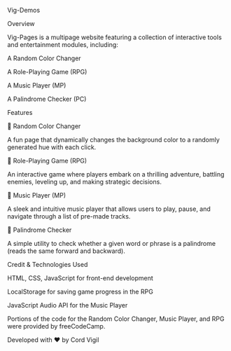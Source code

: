 Vig-Demos

Overview

Vig-Pages is a multipage website featuring a collection of interactive tools and entertainment modules, including:

A Random Color Changer 

A Role-Playing Game (RPG)

A Music Player (MP)

A Palindrome Checker (PC)

Features

🎨 Random Color Changer

A fun page that dynamically changes the background color to a randomly generated hue with each click.

🏹 Role-Playing Game (RPG)

An interactive game where players embark on a thrilling adventure, battling enemies, leveling up, and making strategic decisions.

🎵 Music Player (MP)

A sleek and intuitive music player that allows users to play, pause, and navigate through a list of pre-made tracks.

🔄 Palindrome Checker

A simple utility to check whether a given word or phrase is a palindrome (reads the same forward and backward).

Credit & Technologies Used

HTML, CSS, JavaScript for front-end development

LocalStorage for saving game progress in the RPG

JavaScript Audio API for the Music Player

Portions of the code for the Random Color Changer, Music Player, and RPG were provided by freeCodeCamp.

Developed with ❤️ by Cord Vigil

